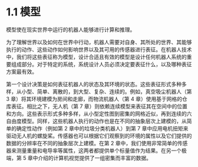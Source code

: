 # 1.1 模型

模型使在现实世界中运行的机器人能够进行计算和推理。

为了理解世界以及如何在世界中行动，机器人需要对自身、其所处的世界、其能够执行的动作、这些动作如何影响世界以及其可用的传感器进行表征。在机器人技术中，我们将这些表征称为模型，设计合适且有效的模型是设计任何机器人系统的重要组成部分。对于特定的系统，系统设计人员必须决定要表征什么，以及哪种表征方案最有效。

第一个设计决策是如何表征机器人的状态及其环境的状态。这些表征形式多种多样，从小型、简单、离散的，到大型、复杂、连续的。例如，真空吸尘机器人（第 3 章）将其环境建模为房间和走廊，而物流机器人（第 4 章）使用基于网格的仓库表征。相比之下，无人机（第 7 章）则依赖连续模型来表征其在空间中的位置和方向。这些表示形式多种多样，从小型定性图到密集的网格近似，再到连续的六自由度模型。同样，这些机器人执行的动作也是在不同的抽象层次上建模的，从简单的确定性动作（例如第 2 章中的垃圾分类机器人）到第 7 章中应用电机扭矩来驱动无人机的螺旋桨。传感器也可以根据它们观察到的环境的属性以及它们提供的数据的分辨率在不同的抽象层次上建模。在第 2 章中，我们使用非常简单的传感器来测量重量和电导率等属性，这两者都提供单个标量值作为结果。在另一个极端，第 5 章中介绍的计算机视觉提供了一组密集而丰富的数据。
